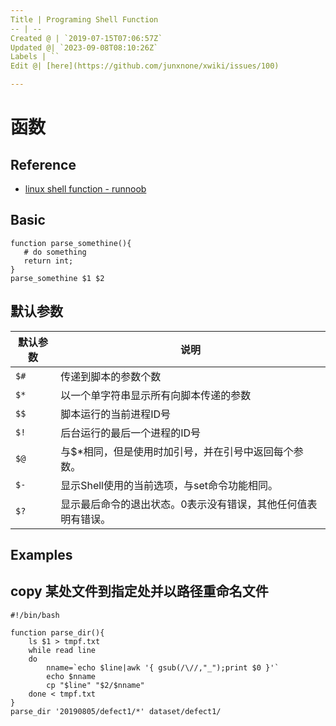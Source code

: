 ```yaml
---
Title | Programing Shell Function
-- | --
Created @ | `2019-07-15T07:06:57Z`
Updated @| `2023-09-08T08:10:26Z`
Labels | ``
Edit @| [here](https://github.com/junxnone/xwiki/issues/100)

---
```

# 函数

## Reference
- [linux shell function - runnoob](https://www.runoob.com/linux/linux-shell-func.html)

## Basic

```
function parse_somethine(){
   # do something
   return int;
}
parse_somethine $1 $2
```

## 默认参数

默认参数 | 说明
-- | --
`$#` | 传递到脚本的参数个数
`$*` | 以一个单字符串显示所有向脚本传递的参数
`$$` | 脚本运行的当前进程ID号
`$!` | 后台运行的最后一个进程的ID号
`$@` | 与$*相同，但是使用时加引号，并在引号中返回每个参数。
`$-` | 显示Shell使用的当前选项，与set命令功能相同。
`$?` | 显示最后命令的退出状态。0表示没有错误，其他任何值表明有错误。

## Examples

## copy 某处文件到指定处并以路径重命名文件

```
#!/bin/bash

function parse_dir(){
    ls $1 > tmpf.txt
    while read line
    do
        nname=`echo $line|awk '{ gsub(/\//,"_");print $0 }'`
        echo $nname
        cp "$line" "$2/$nname"
    done < tmpf.txt
}
parse_dir '20190805/defect1/*' dataset/defect1/
```

